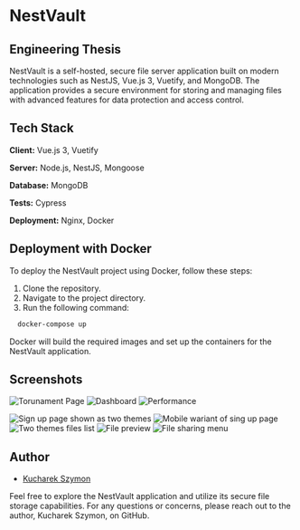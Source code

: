 # NestVault

## Engineering Thesis

NestVault is a self-hosted, secure file server application built on modern technologies such as NestJS, Vue.js 3, Vuetify, and MongoDB. The application provides a secure environment for storing and managing files with advanced features for data protection and access control.

## Tech Stack

**Client:** Vue.js 3, Vuetify

**Server:** Node.js, NestJS, Mongoose

**Database:** MongoDB

**Tests:** Cypress

**Deployment:** Nginx, Docker

## Deployment with Docker

To deploy the NestVault project using Docker, follow these steps:

1. Clone the repository.
2. Navigate to the project directory.
3. Run the following command:

```bash
  docker-compose up
```
Docker will build the required images and set up the containers for the NestVault application.

## Screenshots
![Torunament Page](https://i.imgur.com/KuiIFK9.png)
![Dashboard](https://i.imgur.com/ghchrQl.png)
![Performance](https://i.imgur.com/IoWYZve.png)

![Sign up page shown as two themes](https://imgur.com/9wdtc8z)
![Mobile wariant of sing up page](https://imgur.com/C7Rsl3K)
![Two themes files list](https://imgur.com/ckV1OP5)
![File preview](https://imgur.com/Nl8f3b9)
![File sharing menu](https://imgur.com/Vl2C1Rx)

## Author

- [Kucharek Szymon](https://www.github.com/KucharekSzymon)

Feel free to explore the NestVault application and utilize its secure file storage capabilities. For any questions or concerns, please reach out to the author, Kucharek Szymon, on GitHub.
